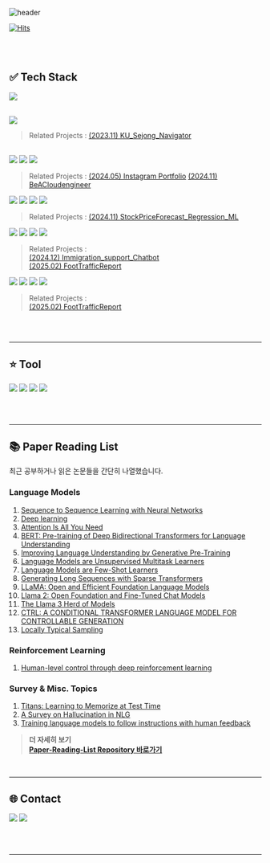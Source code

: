 <!--헤더 표시-->
![header](https://capsule-render.vercel.app/api?type=Cylinder&theme=tokyonight&height=150&text=SeongBeen's%20GitHub🧑‍💻&fontSize=45&animation=twinkling)

<!--방문자수 표시-->
[![Hits](https://hits.seeyoufarm.com/api/count/incr/badge.svg?url=https%3A%2F%2Fgithub.com%2FSamdo3&count_bg=%237EAEE5&title_bg=%23555555&icon=&icon_color=%23E7E7E7&title=GITHUB&edge_flat=false)](https://hits.seeyoufarm.com)

<!--프로필 카드 표시-->
<!--![Anurag's GitHub stats](https://github-readme-stats.vercel.app/api?username=Samdo3&count_private=true&show_icons=true&theme=tokyonight)-->

<!--버튼 표시-->
<!--<a href="버튼을 눌렀을 때 이동할 링크" target="_blank"><img src="https://img.shields.io/badge/뱃지레이블-배경색?style=뱃지모양&logo=로고&logoColor=로고색상"/></a>-->


<br>
<br>

## ✅ Tech Stack
<!--c++ 마크 표시-->
<a href="" target="_blank"><img src="https://img.shields.io/badge/c++-00599C?style=for-the-badge&logo=c%2B%2B&logoColor=white"></a>  
<br>
<!--flutter 마크 표시-->
<a href="https://flutter.dev/" target="_blank"><img src="https://img.shields.io/badge/flutter-02569B?style=for-the-badge&logo=flutter&logoColor=white"></a>      
> Related Projects : [(2023.11) KU_Sejong_Navigator](https://github.com/Samdo3/KU_Sejong_Navigator)
<br>
<!--html,css,js 마크 표시-->
<a href="" target="_blank"><img src="https://img.shields.io/badge/html5-E34F26?style=for-the-badge&logo=html5&logoColor=white"></a>
<a href="" target="_blank"><img src="https://img.shields.io/badge/css3-1572B6?style=for-the-badge&logo=css3&logoColor=white"></a>
<a href="" target="_blank"><img src="https://img.shields.io/badge/javascript-F7DF1E?style=for-the-badge&logo=javascript&logoColor=black"></a>

> Related Projects : [(2024.05) Instagram Portfolio](https://samdo3.github.io) [(2024.11) BeACloudengineer](https://github.com/Samdo3/BeACloudengineer) 

<!-- python 마크 표시-->
<a href="https://www.python.org/" target="_blank"><img src="https://img.shields.io/badge/python-3776AB?style=for-the-badge&logo=python&logoColor=white"></a>
<a href="https://scikit-learn.org/stable/" target="_blank"><img src="https://img.shields.io/badge/scikitlearn-F7931E?style=for-the-badge&logo=scikitlearn&logoColor=white"></a>
<a href="" target="_blank"><img src="https://img.shields.io/badge/numpy-013243?style=for-the-badge&logo=numpy&logoColor=white"></a>
<a href="" target="_blank"><img src="https://img.shields.io/badge/pandas-150458?style=for-the-badge&logo=pandas&logoColor=white"></a>
   
> Related Projects :
[(2024.11) StockPriceForecast_Regression_ML](https://github.com/Samdo3/StockPriceForecast_Regression_ML)

<a href="https://azure.microsoft.com/ko-kr/products/ai-services/openai-service" target="_blank"><img src="https://img.shields.io/badge/openai-412991?style=for-the-badge&logo=openai&logoColor=white"></a>
<a href="https://fastapi.tiangolo.com/ko/" target="_blank"><img src="https://img.shields.io/badge/fastapi-009688?style=for-the-badge&logo=fastapi&logoColor=white"></a>
<a href="" target="_blank"><img src="https://img.shields.io/badge/nginx-009639?style=for-the-badge&logo=nginx&logoColor=white"></a>
<a href="https://www.docker.com/" target="_blank"><img src="https://img.shields.io/badge/docker-2496ED?style=for-the-badge&logo=docker&logoColor=white"></a>
   
> Related Projects :   
[(2024.12) Immigration_support_Chatbot](https://github.com/Samdo3/Immigration_support_Chatbot)   
[(2025.02) FootTrafficReport](https://github.com/MSAI3rdTeam5/FootTrafficReport)


<a href="" target="_blank"><img src="https://img.shields.io/badge/postgresql-4169E1?style=for-the-badge&logo=postgresql&logoColor=white"></a>
<a href="" target="_blank"><img src="https://img.shields.io/badge/celery-37814A?style=for-the-badge&logo=celery&logoColor=white"></a>
<a href="" target="_blank"><img src="https://img.shields.io/badge/sqlalchemy-D71F00?style=for-the-badge&logo=sqlalchemy&logoColor=white"></a>
<a href="" target="_blank"><img src="https://img.shields.io/badge/redis-FF4438?style=for-the-badge&logo=redis&logoColor=white"></a>

> Related Projects :   
[(2025.02) FootTrafficReport](https://github.com/MSAI3rdTeam5/FootTrafficReport)



<br>
<br>

---



## ⭐ Tool
<a href="https://developer.android.com/studio?hl=ko" target="_blank"><img src="https://img.shields.io/badge/androidstudio-3DDC84?style=for-the-badge&logo=androidstudio&logoColor=white"/></a> <a href="https://www.jetbrains.com/pycharm/promo/?source=google&medium=cpc&campaign=APAC_en_KR_PyCharm_Branded&term=pycharm&content=603858677940&gclid=CjwKCAiAq4KuBhA6EiwArMAw1L4ozAIrEsAWzQ0lEA6FPBwXjCVyQjOw8tMEiWOliXjhcnfmeEIM8BoC7SIQAvD_BwE" target="_blank"><img src="https://img.shields.io/badge/pycharm-000000?style=for-the-badge&logo=pycharm&logoColor=white"/></a> <a href="https://code.visualstudio.com/" target="_blank"><img src="https://img.shields.io/badge/visualstudiocode-007ACC?style=for-the-badge&logo=visualstudiocode&logoColor=white"/></a> <a href="" target="_blank"><img src="https://img.shields.io/badge/azure-007ACC?style=for-the-badge&logo=azure&logoColor=white"/></a>

<br>
<br>

---

## 📚 Paper Reading List
최근 공부하거나 읽은 논문들을 간단히 나열했습니다.

### Language Models
1. [Sequence to Sequence Learning with Neural Networks](https://arxiv.org/abs/1409.3215)  
2. [Deep learning](https://www.nature.com/articles/nature14539)  
3. [Attention Is All You Need](https://arxiv.org/abs/1706.03762)  
4. [BERT: Pre-training of Deep Bidirectional Transformers for Language Understanding](https://arxiv.org/abs/1810.04805)  
5. [Improving Language Understanding by Generative Pre-Training](https://cdn.openai.com/research-covers/language-unsupervised/language_understanding_paper.pdf)  
6. [Language Models are Unsupervised Multitask Learners](https://cdn.openai.com/better-language-models/language_models_are_unsupervised_multitask_learners.pdf)  
7. [Language Models are Few-Shot Learners](https://arxiv.org/abs/2005.14165)  
8. [Generating Long Sequences with Sparse Transformers](https://arxiv.org/abs/1904.10509)  
9. [LLaMA: Open and Efficient Foundation Language Models](https://arxiv.org/abs/2302.13971)  
10. [Llama 2: Open Foundation and Fine-Tuned Chat Models](https://arxiv.org/abs/2307.09288)  
11. [The Llama 3 Herd of Models](https://arxiv.org/abs/2407.21783)
12. [CTRL: A CONDITIONAL TRANSFORMER LANGUAGE MODEL FOR CONTROLLABLE GENERATION](https://arxiv.org/abs/1909.05858)  
13. [Locally Typical Sampling](https://arxiv.org/abs/2302.01318)

### Reinforcement Learning
1. [Human-level control through deep reinforcement learning](https://www.nature.com/articles/nature14236)

### Survey & Misc. Topics
1. [Titans: Learning to Memorize at Test Time](https://arxiv.org/abs/2307.03179)  
2. [A Survey on Hallucination in NLG](https://arxiv.org/abs/2211.06407)  
3. [Training language models to follow instructions with human feedback](https://arxiv.org/abs/2203.02155)



> **더 자세히 보기**  
> **[Paper-Reading-List Repository 바로가기](https://github.com/Samdo3/Paper-Reading-List)**

<br>

---




## 🌐 Contact
<a href="" target="_blank"><img src="https://img.shields.io/badge/clcleh123@gmail.com-EA4335?style=for-the-badge&logo=Gmail&logoColor=FFFFFF"/></a> <a href="https://samdo3.tistory.com/" target="_blank"><img src="https://img.shields.io/badge/My Blog-000000?style=for-the-badge&logo=tistory&logoColor=FFFFFF"/></a> 

<br>
<br>

---



<!--
**Samdo3/Samdo3** is a ✨ _special_ ✨ repository because its `README.md` (this file) appears on your GitHub profile.

Here are some ideas to get you started:

- 🔭 I’m currently working on ...
- 🌱 I’m currently learning ...
- 👯 I’m looking to collaborate on ...
- 🤔 I’m looking for help with ...
- 💬 Ask me about ...
- 📫 How to reach me: ...
- 😄 Pronouns: ...
- ⚡ Fun fact: ...
-->
